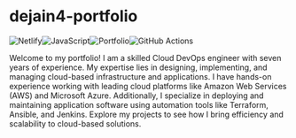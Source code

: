 # dejain4-portfolio
![Netlify](https://img.shields.io/badge/netlify-%23000000.svg?style=for-the-badge&logo=netlify&logoColor=#00C7B7)![JavaScript](https://img.shields.io/badge/javascript-%23323330.svg?style=for-the-badge&logo=javascript&logoColor=%23F7DF1E)![Portfolio](https://img.shields.io/badge/Portfolio-%23000000.svg?style=for-the-badge&logo=firefox&logoColor=#FF7139)![GitHub Actions](https://img.shields.io/badge/github%20actions-%232671E5.svg?style=for-the-badge&logo=githubactions&logoColor=white)


Welcome to my portfolio! I am a skilled Cloud DevOps engineer with seven years of experience. My expertise lies in designing, implementing, and managing cloud-based infrastructure and applications. I have hands-on experience working with leading cloud platforms like Amazon Web Services (AWS) and Microsoft Azure. Additionally, I specialize in deploying and maintaining application software using automation tools like Terraform, Ansible, and Jenkins. Explore my projects to see how I bring efficiency and scalability to cloud-based solutions.
